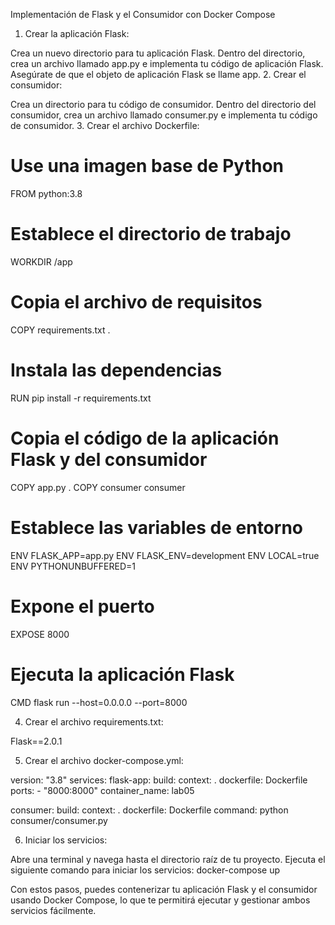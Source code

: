 Implementación de Flask y el Consumidor con Docker Compose

1. Crear la aplicación Flask:

Crea un nuevo directorio para tu aplicación Flask.
Dentro del directorio, crea un archivo llamado app.py e implementa tu código de aplicación Flask.
Asegúrate de que el objeto de aplicación Flask se llame app.
2. Crear el consumidor:

Crea un directorio para tu código de consumidor.
Dentro del directorio del consumidor, crea un archivo llamado consumer.py e implementa tu código de consumidor.
3. Crear el archivo Dockerfile:

# Use una imagen base de Python
FROM python:3.8

# Establece el directorio de trabajo
WORKDIR /app

# Copia el archivo de requisitos
COPY requirements.txt .

# Instala las dependencias
RUN pip install -r requirements.txt

# Copia el código de la aplicación Flask y del consumidor
COPY app.py .
COPY consumer consumer

# Establece las variables de entorno
ENV FLASK_APP=app.py
ENV FLASK_ENV=development
ENV LOCAL=true
ENV PYTHONUNBUFFERED=1

# Expone el puerto
EXPOSE 8000

# Ejecuta la aplicación Flask
CMD flask run --host=0.0.0.0 --port=8000
    
4. Crear el archivo requirements.txt:

Flask==2.0.1
    
5. Crear el archivo docker-compose.yml:

version: "3.8"
services:
  flask-app:
    build:
      context: .
      dockerfile: Dockerfile
    ports:
      - "8000:8000"
    container_name: lab05

  consumer:
    build:
      context: .
      dockerfile: Dockerfile
    command: python consumer/consumer.py
    
6. Iniciar los servicios:

Abre una terminal y navega hasta el directorio raíz de tu proyecto.
Ejecuta el siguiente comando para iniciar los servicios:
docker-compose up
    
Con estos pasos, puedes contenerizar tu aplicación Flask y el consumidor usando Docker Compose, lo que te permitirá ejecutar y gestionar ambos 
servicios fácilmente.
